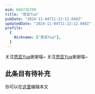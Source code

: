 ```yaml
---
mid: 666726799
title: "悠亚Yua"
pubDate: "2024-11-04T11:22:12.048Z"
updatedDate: "2024-11-04T11:22:12.048Z"
profile:
  {
    Nickname: ["悠亚Yua"],
  }
---
```


关注[悠亚Yua](https://space.bilibili.com/666726799)谢谢喵~ 关注[悠亚Yua](https://space.bilibili.com/666726799)谢谢喵~

## 此条目有待补充
你可以在[这里](https://github.com/Yuhanawa/VTuber.ICU-Content/edit/master/v/悠亚Yua/index.md)编辑本文

